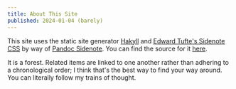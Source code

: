 ```yaml
---
title: About This Site
published: 2024-01-04 (barely)
---
```


This site uses the static site generator
[Hakyll](https://jaspervdj.be/hakyll/) and [Edward Tufte's Sidenote
CSS](https://edwardtufte.github.io/tufte-css/) by way of [Pandoc
Sidenote](https://github.com/jez/pandoc-sidenote). You can find the
source for it [here](https://github.com/pittma/dpitt.me).

It is a forest. Related items are linked to one another rather than
adhering to a chronological order; I think that's the best way to find
your way around. You can literally follow my trains of thought.
